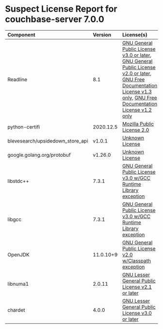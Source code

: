 
Suspect License Report for couchbase-server 7.0.0
=================================================

|Component|Version|License(s)|
| :--- | :--- | :--- |
|Readline|8.1|[GNU General Public License v3.0 or later](../../license-data/f80fb9a9-5329-47c2-864d-00ed5cf744bf.txt), [GNU General Public License v2.0 or later](../../license-data/39692bc6-4d1c-4466-a02c-fa6f21170587.txt), [GNU Free Documentation License v1.3 only](../../license-data/bb537646-f59a-49e4-8e48-8daae4b5e262.txt), [GNU Free Documentation License v1.2 only](../../license-data/b909f3d7-3d13-4b8d-8a3d-e44cca1f0d20.txt)|
|python-certifi|2020.12.5|[Mozilla Public License 2.0](../../license-data/ce3dd63e-c569-4cea-986a-46bc5efe9896.txt)|
|blevesearch/upsidedown_store_api|v1.0.1|[Unknown License](../../license-data/00000000-0010-0000-0000-000000000000.txt)|
|google.golang.org/protobuf|v1.26.0|[Unknown License](../../license-data/00000000-0010-0000-0000-000000000000.txt)|
|libstdc++|7.3.1|[GNU General Public License v3.0 w/GCC Runtime Library exception](../../license-data/3a5d4424-557d-49fa-9416-71c06026fe07.txt)|
|libgcc|7.3.1|[GNU General Public License v3.0 w/GCC Runtime Library exception](../../license-data/3a5d4424-557d-49fa-9416-71c06026fe07.txt)|
|OpenJDK|11.0.10+9|[GNU General Public License v2.0 w/Classpath exception](../../license-data/9b7eb3ce-d64b-4e3e-a6b7-55d4dc798e68.txt)|
|libnuma1|2.0.11|[GNU Lesser General Public License v2.1 or later](../../license-data/cff110eb-f85c-445c-9d3b-00a04b7f4cf0.txt)|
|chardet|4.0.0|[GNU Lesser General Public License v3.0 or later](../../license-data/bf913382-7596-42ad-8385-2f49fa655362.txt)|
